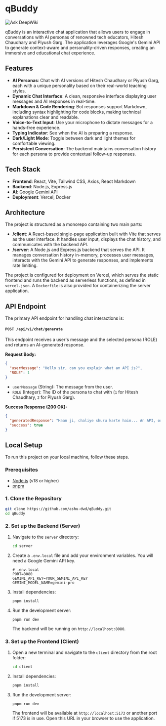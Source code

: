 # qBuddy

![Ask DeepWiki](https://q-buddy.vercel.app/logo.png)

qBuddy is an interactive chat application that allows users to engage in conversations with AI personas of renowned tech educators, Hitesh Chaudhary and Piyush Garg. The application leverages Google's Gemini API to generate context-aware and personality-driven responses, creating an immersive and educational chat experience.

## Features

- **AI Personas**: Chat with AI versions of Hitesh Chaudhary or Piyush Garg, each with a unique personality based on their real-world teaching styles.
- **Dynamic Chat Interface**: A clean, responsive interface displaying user messages and AI responses in real-time.
- **Markdown & Code Rendering**: Bot responses support Markdown, including syntax highlighting for code blocks, making technical explanations clear and readable.
- **Voice-to-Text Input**: Use your microphone to dictate messages for a hands-free experience.
- **Typing Indicator**: See when the AI is preparing a response.
- **Dark/Light Mode**: Toggle between dark and light themes for comfortable viewing.
- **Persistent Conversation**: The backend maintains conversation history for each persona to provide contextual follow-up responses.

## Tech Stack

- **Frontend**: React, Vite, Tailwind CSS, Axios, React Markdown
- **Backend**: Node.js, Express.js
- **AI**: Google Gemini API
- **Deployment**: Vercel, Docker

## Architecture

The project is structured as a monorepo containing two main parts:

- **/client**: A React-based single-page application built with Vite that serves as the user interface. It handles user input, displays the chat history, and communicates with the backend API.
- **/server**: A Node.js and Express.js backend that serves the API. It manages conversation history in-memory, processes user messages, interacts with the Gemini API to generate responses, and implements rate limiting.

The project is configured for deployment on Vercel, which serves the static frontend and runs the backend as serverless functions, as defined in `vercel.json`. A `Dockerfile` is also provided for containerizing the server application.

## API Endpoint

The primary API endpoint for handling chat interactions is:

#### `POST /api/v1/chat/generate`

This endpoint receives a user's message and the selected persona (ROLE) and returns an AI-generated response.

**Request Body:**

```json
{
  "userMessage": "Hello sir, can you explain what an API is?",
  "ROLE": 1
}
```

- `userMessage` (String): The message from the user.
- `ROLE` (Integer): The ID of the persona to chat with (`1` for Hitesh Chaudhary, `2` for Piyush Garg).

**Success Response (200 OK):**

```json
{
  "generatedResponse": "Haan ji, chaliye shuru karte hain... An API, or Application Programming Interface, is like a menu in a restaurant. It lists the dishes you can order and describes them, but you don't need to know how the kitchen prepares the food. Similarly, an API lets two software applications talk to each other without knowing the internal details. Simple, hai na?",
  "success": true
}
```

## Local Setup

To run this project on your local machine, follow these steps.

### Prerequisites

- [Node.js](https://nodejs.org/) (v18 or higher)
- [pnpm](https://pnpm.io/)

### 1. Clone the Repository

```bash
git clone https://github.com/ashu-dwd/qBuddy.git
cd qBuddy
```

### 2. Set up the Backend (Server)

1.  Navigate to the `server` directory:
    ```bash
    cd server
    ```
2.  Create a `.env.local` file and add your environment variables. You will need a Google Gemini API key.
    ```env
    # .env.local
    PORT=8080
    GEMINI_API_KEY=YOUR_GEMINI_API_KEY
    GEMINI_MODEL_NAME=gemini-pro
    ```
3.  Install dependencies:
    ```bash
    pnpm install
    ```
4.  Run the development server:
    ```bash
    pnpm run dev
    ```
    The backend will be running on `http://localhost:8080`.

### 3. Set up the Frontend (Client)

1.  Open a new terminal and navigate to the `client` directory from the root folder:
    ```bash
    cd client
    ```
2.  Install dependencies:
    ```bash
    pnpm install
    ```
3.  Run the development server:
    ```bash
    pnpm run dev
    ```
    The frontend will be available at `http://localhost:5173` or another port if 5173 is in use. Open this URL in your browser to use the application.
